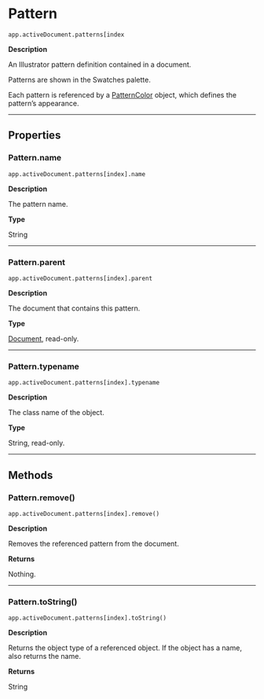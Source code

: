 # Pattern

`app.activeDocument.patterns[index`

**Description**

An Illustrator pattern definition contained in a document.

Patterns are shown in the Swatches palette.

Each pattern is referenced by a [PatternColor](PatternColor.md#jsobjref-patterncolor) object, which defines the pattern’s appearance.

---

## Properties

### Pattern.name

`app.activeDocument.patterns[index].name`

**Description**

The pattern name.

**Type**

String

---

### Pattern.parent

`app.activeDocument.patterns[index].parent`

**Description**

The document that contains this pattern.

**Type**

[Document](Document.md#jsobjref-document), read-only.

---

### Pattern.typename

`app.activeDocument.patterns[index].typename`

**Description**

The class name of the object.

**Type**

String, read-only.

---

## Methods

### Pattern.remove()

`app.activeDocument.patterns[index].remove()`

**Description**

Removes the referenced pattern from the document.

**Returns**

Nothing.

---

### Pattern.toString()

`app.activeDocument.patterns[index].toString()`

**Description**

Returns the object type of a referenced object. If the object has a name, also returns the name.

**Returns**

String
